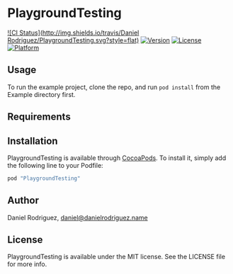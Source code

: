 # PlaygroundTesting

[![CI Status](http://img.shields.io/travis/Daniel Rodriguez/PlaygroundTesting.svg?style=flat)](https://travis-ci.org/dornad/PlaygroundTesting)
[![Version](https://img.shields.io/cocoapods/v/PlaygroundTesting.svg?style=flat)](http://cocoapods.org/pods/PlaygroundTesting)
[![License](https://img.shields.io/cocoapods/l/PlaygroundTesting.svg?style=flat)](http://cocoapods.org/pods/PlaygroundTesting)
[![Platform](https://img.shields.io/cocoapods/p/PlaygroundTesting.svg?style=flat)](http://cocoapods.org/pods/PlaygroundTesting)

## Usage

To run the example project, clone the repo, and run `pod install` from the Example directory first.

## Requirements

## Installation

PlaygroundTesting is available through [CocoaPods](http://cocoapods.org). To install
it, simply add the following line to your Podfile:

```ruby
pod "PlaygroundTesting"
```

## Author

Daniel Rodriguez, daniel@danielrodriguez.name

## License

PlaygroundTesting is available under the MIT license. See the LICENSE file for more info.
